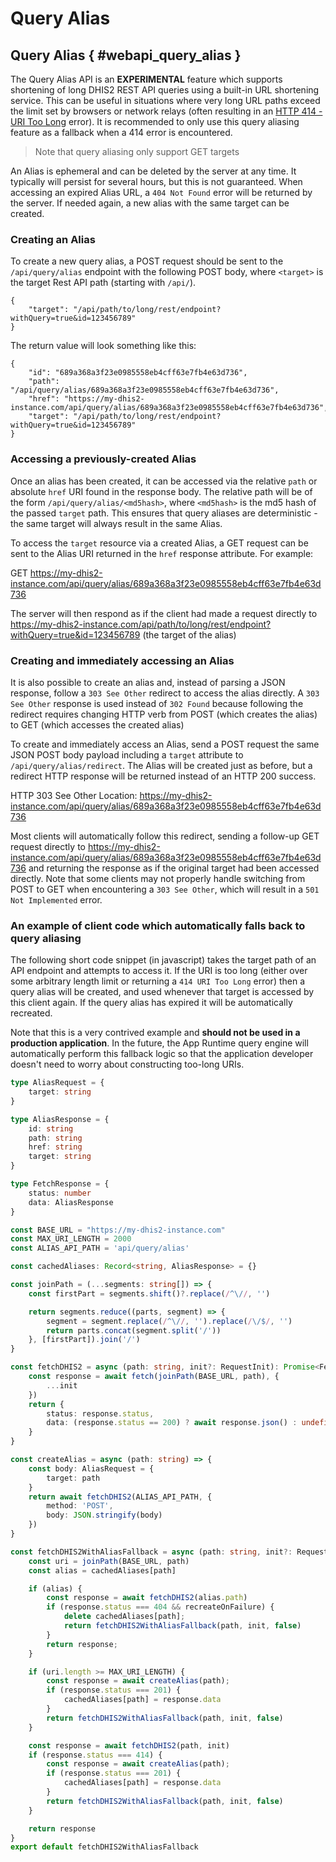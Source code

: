 # Query Alias

## Query Alias { #webapi_query_alias }

The Query Alias API is an **EXPERIMENTAL** feature which supports shortening of long DHIS2 REST API queries using a built-in URL shortening service.  This can be useful in situations where very long URL paths exceed the limit set by browsers or network relays (often resulting in an [HTTP 414 - URI Too Long](https://developer.mozilla.org/en-US/docs/Web/HTTP/Status/414) error).  It is recommended to only use this query aliasing feature as a fallback when a 414 error is encountered.

> Note that query aliasing only support GET targets

An Alias is ephemeral and can be deleted by the server at any time.  It typically will persist for several hours, but this is not guaranteed.  When accessing an expired Alias URL, a `404 Not Found` error will be returned by the server.  If needed again, a new alias with the same target can be created.

### Creating an Alias

To create a new query alias, a POST request should be sent to the `/api/query/alias` endpoint with the following POST body, where `<target>` is the target Rest API path (starting with `/api/`).

```
{
    "target": "/api/path/to/long/rest/endpoint?withQuery=true&id=123456789"
}
```

The return value will look something like this:

```
{
    "id": "689a368a3f23e0985558eb4cff63e7fb4e63d736",
    "path": "/api/query/alias/689a368a3f23e0985558eb4cff63e7fb4e63d736",
    "href": "https://my-dhis2-instance.com/api/query/alias/689a368a3f23e0985558eb4cff63e7fb4e63d736",
    "target": "/api/path/to/long/rest/endpoint?withQuery=true&id=123456789"
}
```

### Accessing a previously-created Alias

Once an alias has been created, it can be accessed via the relative `path` or absolute `href` URI found in the response body.  The relative path will be of the form `/api/query/alias/<md5hash>`, where `<md5hash>` is the md5 hash of the passed `target` path.  This ensures that query aliases are deterministic - the same target will always result in the same Alias.

To access the `target` resource via a created Alias, a GET request can be sent to the Alias URI returned in the `href` response attribute.  For example:

GET https://my-dhis2-instance.com/api/query/alias/689a368a3f23e0985558eb4cff63e7fb4e63d736

The server will then respond as if the client had made a request directly to https://my-dhis2-instance.com/api/path/to/long/rest/endpoint?withQuery=true&id=123456789 (the target of the alias)


### Creating and immediately accessing an Alias

It is also possible to create an alias and, instead of parsing a JSON response, follow a `303 See Other` redirect to access the alias directly.  A `303 See Other` response is used instead of `302 Found` because following the redirect requires changing HTTP verb from POST (which creates the alias) to GET (which accesses the created alias)

To create and immediately access an Alias, send a POST request the same JSON POST body payload including a `target` attribute to `/api/query/alias/redirect`.  The Alias will be created just as before, but a redirect HTTP response will be returned instead of an HTTP 200 success.

HTTP 303 See Other
Location: https://my-dhis2-instance.com/api/query/alias/689a368a3f23e0985558eb4cff63e7fb4e63d736

Most clients will automatically follow this redirect, sending a follow-up GET request directly to https://my-dhis2-instance.com/api/query/alias/689a368a3f23e0985558eb4cff63e7fb4e63d736 and returning the response as if the original target had been accessed directly.  Note that some clients may not properly handle switching from POST to GET when encountering a `303 See Other`, which will result in a `501 Not Implemented` error.

### An example of client code which automatically falls back to query aliasing

The following short code snippet (in javascript) takes the target path of an API endpoint and attempts to access it.  If the URI is too long (either over some arbitrary length limit or returning a `414 URI Too Long` error) then a query alias will be created, and used whenever that target is accessed by this client again.  If the query alias has expired it will be automatically recreated.

Note that this is a very contrived example and **should not be used in a production application**.  In the future, the App Runtime query engine will automatically perform this fallback logic so that the application developer doesn't need to worry about constructing too-long URIs.

```ts
type AliasRequest = {
    target: string
}

type AliasResponse = {
    id: string
    path: string
    href: string
    target: string
}

type FetchResponse = {
    status: number
    data: AliasResponse
}

const BASE_URL = "https://my-dhis2-instance.com"
const MAX_URI_LENGTH = 2000
const ALIAS_API_PATH = 'api/query/alias'

const cachedAliases: Record<string, AliasResponse> = {}

const joinPath = (...segments: string[]) => {
    const firstPart = segments.shift()?.replace(/^\//, '')

    return segments.reduce((parts, segment) => {
        segment = segment.replace(/^\//, '').replace(/\/$/, '')
        return parts.concat(segment.split('/'))
    }, [firstPart]).join('/')
}

const fetchDHIS2 = async (path: string, init?: RequestInit): Promise<FetchResponse> => {
    const response = await fetch(joinPath(BASE_URL, path), {
        ...init
    })
    return {
        status: response.status,
        data: (response.status == 200) ? await response.json() : undefined
    }
}

const createAlias = async (path: string) => {
    const body: AliasRequest = {
        target: path
    }
    return await fetchDHIS2(ALIAS_API_PATH, {
        method: 'POST',
        body: JSON.stringify(body)
    })
}

const fetchDHIS2WithAliasFallback = async (path: string, init?: RequestInit, recreateOnFailure = true): Promise<FetchResponse> => {
    const uri = joinPath(BASE_URL, path)
    const alias = cachedAliases[path]

    if (alias) {
        const response = await fetchDHIS2(alias.path)
        if (response.status === 404 && recreateOnFailure) {
            delete cachedAliases[path];
            return fetchDHIS2WithAliasFallback(path, init, false)
        }
        return response;
    }

    if (uri.length >= MAX_URI_LENGTH) {
        const response = await createAlias(path);
        if (response.status === 201) {
            cachedAliases[path] = response.data
        }
        return fetchDHIS2WithAliasFallback(path, init, false)
    }

    const response = await fetchDHIS2(path, init)
    if (response.status === 414) {
        const response = await createAlias(path);
        if (response.status === 201) {
            cachedAliases[path] = response.data
        }
        return fetchDHIS2WithAliasFallback(path, init, false)
    }

    return response
}
export default fetchDHIS2WithAliasFallback
```